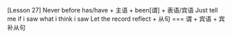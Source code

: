 [Lesson 27]
Never before has/have + 主语 + been[谓] + 表语/宾语
Just tell me if i saw what i think i saw 
Let the record reflect + 从句   === 谓 + 宾语 + 宾补从句